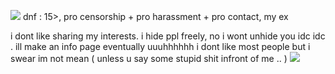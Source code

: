 ![](https://files.catbox.moe/dvdewu.gif)
dnf : 15>, pro censorship + pro harassment + pro contact, my ex

i dont like sharing my interests. i hide ppl freely, no i wont unhide you idc idc . ill make an info page eventually uuuhhhhhh i dont like most people but i swear im not mean ( unless u say some stupid shit infront of me .. )
![](https://files.catbox.moe/zdp86r.gif)
